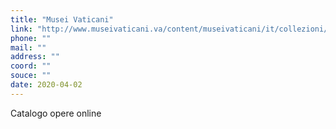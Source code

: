 ```yaml
---
title: "Musei Vaticani"
link: "http://www.museivaticani.va/content/museivaticani/it/collezioni/catalogo-online.html"
phone: ""
mail: ""
address: ""
coord: ""
souce: ""
date: 2020-04-02
---
```


Catalogo opere online
